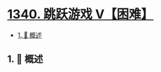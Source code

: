 # [1340. 跳跃游戏 V【困难】](https://github.com/Tdahuyou/TNotes.leetcode/tree/main/notes/1340.%20%E8%B7%B3%E8%B7%83%E6%B8%B8%E6%88%8F%20V%E3%80%90%E5%9B%B0%E9%9A%BE%E3%80%91)

<!-- region:toc -->

- [1. 📝 概述](#1--概述)

<!-- endregion:toc -->

## 1. 📝 概述
